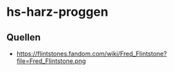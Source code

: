 # hs-harz-proggen

## Quellen
* https://flintstones.fandom.com/wiki/Fred_Flintstone?file=Fred_Flintstone.png